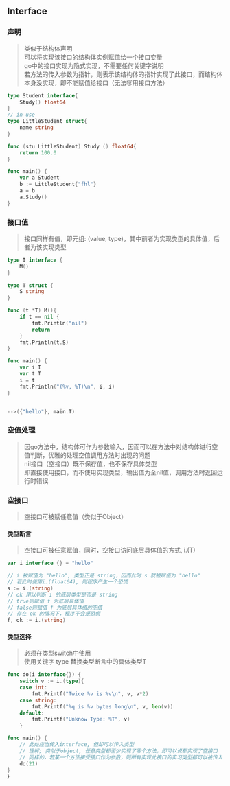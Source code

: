 ## Interface
### 声明
>类似于结构体声明  
>可以将实现该接口的结构体实例赋值给一个接口变量  
>go中的接口实现为隐式实现，不需要任何关键字说明  
>若方法的传入参数为指针，则表示该结构体的指针实现了此接口，而结构体本身没实现，即不能赋值给接口（无法嗲用接口方法）
```go
type Student interface{
    Study() float64
}
// in use
type LittleStudent struct{
    name string
}

func (stu LittleStudent) Study () float64{
    return 100.0
}

func main() {
    var a Student
    b := LittleStudent{"fhl"}
    a = b
    a.Study()
}
```
### 接口值
>接口同样有值，即元组: (value, type)，其中前者为实现类型的具体值，后者为该实现类型
```go
type I interface {
    M()
}

type T struct {
    S string
}

func (t *T) M(){
    if t == nil {
        fmt.Println("nil")
        return
    }
    fmt.Println(t.S)
}

func main() {
    var i I
    var t T
    i = t
    fmt.Println("(%v, %T)\n", i, i)
}


-->({"hello"}, main.T)
```
### 空值处理
>因go方法中，结构体可作为参数输入，因而可以在方法中对结构体进行空值判断，优雅的处理空值调用方法时出现的问题  
>nil接口（空接口）既不保存值，也不保存具体类型  
>即直接使用接口，而不使用实现类型，输出值为全nil值，调用方法时返回运行时错误  
### 空接口
>空接口可被赋任意值（类似于Object）
#### 类型断言
>空接口可被任意赋值，同时，空接口访问底层具体值的方式, i.(T)
```go
var i interface {} = "hello"

// i 被赋值为 "hello", 类型正是 string，因而此时 s 就被赋值为 "hello"
// 若此时使用i.(float64), 则程序产生一个恐慌
s := i.(string)
// ok 用以判断 i 的底层类型是否是 string
// true则赋值 f 为底层具体值
// false则赋值 f 为底层具体值的空值
// 存在 ok 的情况下，程序不会报恐慌
f, ok := i.(string)
```
#### 类型选择
>必须在类型switch中使用  
>使用关键字 type 替换类型断言中的具体类型T
```go
func do(i interface{}) {
    switch v := i.(type){
    case int:
    	fmt.Printf("Twice %v is %v\n", v, v*2)
    case string:
    	fmt.Printf("%q is %v bytes long\n", v, len(v))
    default:
    	fmt.Printf("Unknow Type: %T", v)
    }

func main() {
    // 此处应当传入interface, 但却可以传入类型
    // 理解; 类似于object, 任意类型都至少实现了零个方法，即可以说都实现了空接口
    // 同样的，若某一个方法接受接口作为参数，则所有实现此接口的实习类型都可以被传入
    do(21)
}
｝
```